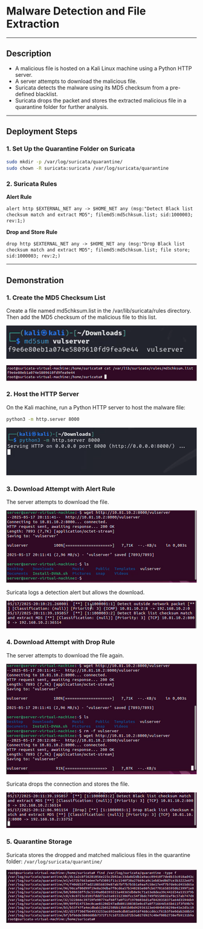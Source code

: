 # Malware Detection and File Extraction
---

## Description

- A malicious file is hosted on a Kali Linux machine using a Python HTTP server.
- A server attempts to download the malicious file.
- Suricata detects the malware using its MD5 checksum from a pre-defined blacklist.
- Suricata drops the packet and stores the extracted malicious file in a quarantine folder for further analysis.

---

## Deployment Steps

### 1. Set Up the Quarantine Folder on Suricata

```bash
sudo mkdir -p /var/log/suricata/quarantine/
sudo chown -R suricata:suricata /var/log/suricata/quarantine
```

### 2. Suricata Rules
**Alert Rule**
```suricata
alert http $EXTERNAL_NET any -> $HOME_NET any (msg:"Detect Black list checksum match and extract MD5"; filemd5:md5chksum.list; sid:1000003; rev:1;)
```
**Drop and Store Rule**
```suricata
drop http $EXTERNAL_NET any -> $HOME_NET any (msg:"Drop Black list checksum match and extract MD5"; filemd5:md5chksum.list; file store; sid:1000003; rev:2;)
```

---

## Demonstration
### 1. Create the MD5 Checksum List
Create a file named md5chksum.list in the /var/lib/suricata/rules directory. Then add the MD5 checksum of the malicious file to this list.
<p align="center"><img src="asset/1.png" /></p>
<p align="center"><img src="asset/2.png" /></p>

### 2. Host the HTTP Server
On the Kali machine, run a Python HTTP server to host the malware file:

```bash
python3 -m http.server 8000
```
<p align="center"><img src="asset/3.png" /></p>

### 3. Download Attempt with Alert Rule
The server attempts to download the file.
<p align="center"><img src="asset/4.png" /></p>
Suricata logs a detection alert but allows the download.
<p align="center"><img src="asset/5.png" /></p>

### 4. Download Attempt with Drop Rule
The server attempts to download the file again.
<p align="center"><img src="asset/6.png" /></p>
Suricata drops the connection and stores the file.
<p align="center"><img src="asset/7.png" /></p>

### 5. Quarantine Storage
Suricata stores the dropped and matched malicious files in the quarantine folder:
`/var/log/suricata/quarantine/`
<p align="center"><img src="asset/8.png" /></p>
